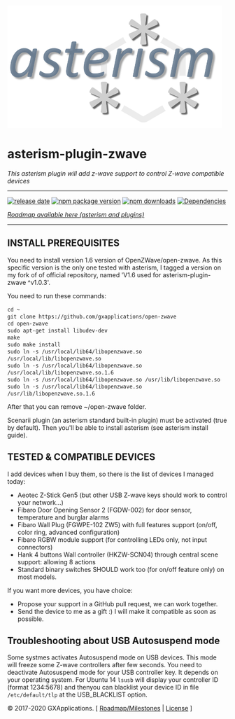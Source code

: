 ![asterism-logo](https://raw.githubusercontent.com/gxapplications/asterism/master/docs/asterism-text.png)

# asterism-plugin-zwave

_This asterism plugin will add z-wave support to control Z-wave compatible devices_

---

[![release date](https://img.shields.io/github/release-date/gxapplications/asterism-plugin-zwave.svg)](https://github.com/gxapplications/asterism-plugin-zwave/releases)
[![npm package version](https://badge.fury.io/js/asterism-plugin-zwave.svg?logo=npm)](https://www.npmjs.com/package/asterism-plugin-zwave)
[![npm downloads](https://img.shields.io/npm/dt/asterism-plugin-zwave.svg?logo=npm&label=npm%20downloads)](https://www.npmjs.com/package/asterism-plugin-zwave)
[![Dependencies](https://david-dm.org/gxapplications/asterism-plugin-zwave/status.svg?logo=dependabot)](https://david-dm.org/gxapplications/asterism-plugin-zwave)

_[Roadmap available here (asterism and plugins)](https://github.com/users/gxapplications/projects/1)_

---

## INSTALL PREREQUISITES

You need to install version 1.6 version of OpenZWave/open-zwave.
As this specific version is the only one tested with asterism, I tagged a version on my fork of of official repository,
named 'V1.6 used for asterism-plugin-zwave ^v1.0.3'.

You need to run these commands:

```
cd ~
git clone https://github.com/gxapplications/open-zwave
cd open-zwave
sudo apt-get install libudev-dev
make
sudo make install
sudo ln -s /usr/local/lib64/libopenzwave.so /usr/local/lib/libopenzwave.so
sudo ln -s /usr/local/lib64/libopenzwave.so /usr/local/lib/libopenzwave.so.1.6
sudo ln -s /usr/local/lib64/libopenzwave.so /usr/lib/libopenzwave.so
sudo ln -s /usr/local/lib64/libopenzwave.so /usr/lib/libopenzwave.so.1.6
```

After that you can remove ~/open-zwave folder.

Scenarii plugin (an asterism standard built-in plugin) must be activated (true by default).
Then you'll be able to install asterism (see asterism install guide).


## TESTED & COMPATIBLE DEVICES

I add devices when I buy them, so there is the list of devices I managed today:
- Aeotec Z-Stick Gen5 (but other USB Z-wave keys should work to control your network...)
- Fibaro Door Opening Sensor 2 (FGDW-002) for door sensor, temperature and burglar alarms
- Fibaro Wall Plug (FGWPE-102 ZW5) with full features support (on/off, color ring, advanced configuration)
- Fibaro RGBW module support (for controlling LEDs only, not input connectors)
- Hank 4 buttons Wall controller (HKZW-SCN04) through central scene support: allowing 8 actions
- Standard binary switches SHOULD work too (for on/off feature only) on most models.

If you want more devices, you have choice:
- Propose your support in a GitHub pull request, we can work together.
- Send the device to me as a gift :) I will make it compatible as soon as possible.


## Troubleshooting about USB Autosuspend mode

Some systmes activates Autosuspend mode on USB devices. This mode will freeze some Z-wave
controllers after few seconds. You need to deactivate Autosuspend mode for your USB controller
key. It depends on your operating system. For Ubuntu 14 `lsusb` will display your controller ID
(format 1234:5678) and thenyou can blacklist your device ID in file `/etc/default/tlp` at the
USB_BLACKLIST option.

:copyright: 2017-2020 GXApplications. [ [Roadmap/Milestones](https://github.com/gxapplications/asterism/milestones?direction=asc&sort=due_date&state=open) | [License](https://github.com/gxapplications/asterism-plugin-zwave/blob/master/LICENSE.md) ]
